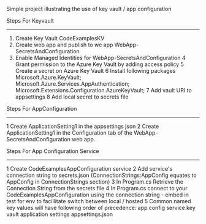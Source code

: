 ﻿Simple project illustrating the use of key vault / app configuration

Steps For Keyvault
**********************
1. Create Key Vault CodeExamplesKV
2. Create web app and publish to we app WebApp-SecretsAndConfiguration
3. Enable Managed Identities for WebApp-SecretsAndConfiguration
4  Grant permission to the Azure Key Vault by adding access policy
5  Create a secret on Azure Key Vault
6	Install following packages
	Microsoft.Azure.KeyVault;	
	Microsoft.Azure.Services.AppAuthentication;
	Microsoft.Extensions.Configuration.AzureKeyVault;
7  Add vault URI to appsettings
8  Add local secret to secrets file

Steps For AppConfiguration
*******************************
1 Create ApplicationSetting1 in the appsettings json
2 Create ApplicationSetting1 in the Configuration tab of the WebApp-SecretsAndConfiguration web app.

Steps For App Configuration Service
******************************************
1 Create CodeExamplesAppConfiguration service
2 Add service's connection string to secrets.json (ConnectionStrings:AppConfig equates to AppConfig in ConnectionStrings section)
3 In Program.cs Retrieve the Connection String from the secrets file
4 In Program.cs connect to your CodeExamplesAppConfiguration using the connection string - embed in test for env to facillitate switch between local / hosted
5 Common named key values will have following order of precedence:
		app config service
		key vault
		application settings
		appsettings.json
